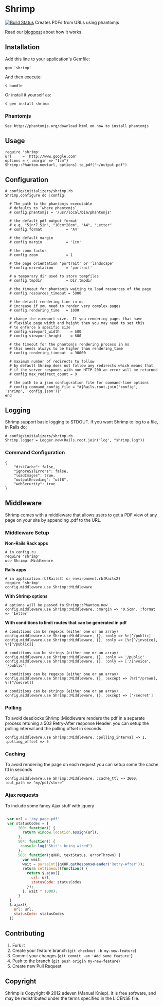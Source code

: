 # Shrimp
[![Build Status](https://travis-ci.org/adjust/shrimp.png?branch=master)](https://travis-ci.org/adjust/shrimp)
Creates PDFs from URLs using phantomjs

Read our [blogpost](http://big-elephants.com/2012-12/pdf-rendering-with-phantomjs/) about how it works.

## Installation

Add this line to your application's Gemfile:

    gem 'shrimp'

And then execute:

    $ bundle

Or install it yourself as:

    $ gem install shrimp


### Phantomjs

    See http://phantomjs.org/download.html on how to install phantomjs

## Usage

```
require 'shrimp'
url     = 'http://www.google.com'
options = { :margin => "1cm"}
Shrimp::Phantom.new(url, options).to_pdf("~/output.pdf")
```
## Configuration

```
# config/initializers/shrimp.rb
Shrimp.configure do |config|

  # The path to the phantomjs executable
  # defaults to `where phantomjs`
  # config.phantomjs = '/usr/local/bin/phantomjs'

  # the default pdf output format
  # e.g. "5in*7.5in", "10cm*20cm", "A4", "Letter"
  # config.format           = 'A4'

  # the default margin
  # config.margin           = '1cm'

  # the zoom factor
  # config.zoom             = 1

  # the page orientation 'portrait' or 'landscape'
  # config.orientation      = 'portrait'

  # a temporary dir used to store tempfiles
  # config.tmpdir           = Dir.tmpdir

  # the timeout for phantomjs waiting to load resources of the page
  # config.resources_timeout = 5000

  # the default rendering time in ms
  # increase if you need to render very complex pages
  # config.rendering_time   = 1000

  # change the viewport size.  If you rendering pages that have
  # flexible page width and height then you may need to set this
  # to enforce a specific size
  # config.viewport_width     = 600
  # config.viewport_height    = 600

  # the timeout for the phantomjs rendering process in ms
  # this needs always to be higher than rendering_time
  # config.rendering_timeout  = 90000

  # maximum number of redirects to follow
  # by default Shrimp does not follow any redirects which means that
  # if the server responds with non HTTP 200 an error will be returned
  # config.max_redirect_count = 0

  # the path to a json configuration file for command-line options
  # config.command_config_file = "#{Rails.root.join('config', 'shrimp', 'config.json')}"
end
```

## Logging

Shrimp support basic logging to STDOUT. If you want Shrimp to log to a file, in Rails do:

```
# config/initializers/shrimp.rb
Shrimp.logger = Logger.new(Rails.root.join('log', "shrimp.log"))
```

### Command Configuration

```
{
    "diskCache": false,
    "ignoreSslErrors": false,
    "loadImages": true,
    "outputEncoding": "utf8",
    "webSecurity": true
}
```

## Middleware

Shrimp comes with a middleware that allows users to get a PDF view of any page on your site by appending .pdf to the URL.

### Middleware Setup

**Non-Rails Rack apps**

    # in config.ru
    require 'shrimp'
    use Shrimp::Middleware

**Rails apps**

    # in application.rb(Rails3) or environment.rb(Rails2)
    require 'shrimp'
    config.middleware.use Shrimp::Middleware

**With Shrimp options**

    # options will be passed to Shrimp::Phantom.new
    config.middleware.use Shrimp::Middleware, :margin => '0.5cm', :format => 'Letter'

**With conditions to limit routes that can be generated in pdf**

    # conditions can be regexps (either one or an array)
    config.middleware.use Shrimp::Middleware, {}, :only => %r[^/public]
    config.middleware.use Shrimp::Middleware, {}, :only => [%r[^/invoice], %r[^/public]]

    # conditions can be strings (either one or an array)
    config.middleware.use Shrimp::Middleware, {}, :only => '/public'
    config.middleware.use Shrimp::Middleware, {}, :only => ['/invoice', '/public']

    # conditions can be regexps (either one or an array)
    config.middleware.use Shrimp::Middleware, {}, :except => [%r[^/prawn], %r[^/secret]]

    # conditions can be strings (either one or an array)
    config.middleware.use Shrimp::Middleware, {}, :except => ['/secret']


### Polling

To avoid deadlocks Shrimp::Middleware renders the pdf in a separate process retuning a 503 Retry-After response Header.
you can setup the polling interval and the polling offset in seconds.

    config.middleware.use Shrimp::Middleware, :polling_interval => 1, :polling_offset => 5

### Caching

To avoid rendering the page on each request you can setup some the cache ttl in seconds

    config.middleware.use Shrimp::Middleware, :cache_ttl => 3600, :out_path => "my/pdf/store"


### Ajax requests

To include some fancy Ajax stuff with jquery

```js

 var url = '/my_page.pdf'
 var statusCodes = {
      200: function() {
        return window.location.assign(url);
      },
      504: function() {
       console.log("Shit's being wired")
      },
      503: function(jqXHR, textStatus, errorThrown) {
        var wait;
        wait = parseInt(jqXHR.getResponseHeader('Retry-After'));
        return setTimeout(function() {
          return $.ajax({
            url: url,
            statusCode: statusCodes
          });
        }, wait * 1000);
      }
  }
  $.ajax({
    url: url,
    statusCode: statusCodes
  })

```

## Contributing

1. Fork it
2. Create your feature branch (`git checkout -b my-new-feature`)
3. Commit your changes (`git commit -am 'Add some feature'`)
4. Push to the branch (`git push origin my-new-feature`)
5. Create new Pull Request

## Copyright
Shrimp is Copyright © 2012 adeven (Manuel Kniep). It is free software, and may be redistributed under the terms
specified in the LICENSE file.

